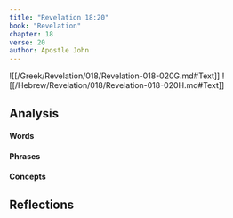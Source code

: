 ```yaml
---
title: "Revelation 18:20"
book: "Revelation"
chapter: 18
verse: 20
author: Apostle John
---
```

![[/Greek/Revelation/018/Revelation-018-020G.md#Text]]
![[/Hebrew/Revelation/018/Revelation-018-020H.md#Text]]

## Analysis

#### Words

#### Phrases

#### Concepts

## Reflections
